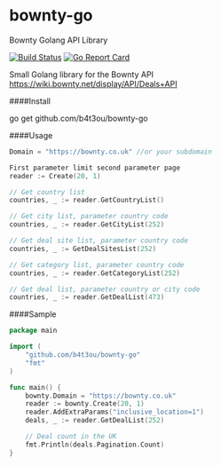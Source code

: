 # bownty-go
Bownty Golang API Library

[![Build Status](https://travis-ci.org/b4t3ou/bownty-go.svg?branch=master)](https://travis-ci.org/b4t3ou/bownty-go)
[![Go Report Card](https://goreportcard.com/badge/github.com/b4t3ou/bownty-go)](https://goreportcard.com/report/github.com/b4t3ou/bownty-go)

Small Golang library for the Bownty API <https://wiki.bownty.net/display/API/Deals+API>

####Install

go get github.com/b4t3ou/bownty-go

####Usage

```go
Domain = "https://bownty.co.uk" //or your subdomain

First parameter limit second parameter page
reader := Create(20, 1)

// Get country list
countries, _ := reader.GetCountryList()

// Get city list, parameter country code
countries, _ := reader.GetCityList(252)

// Get deal site list, parameter country code
countries, _ := GetDealSitesList(252)

// Get category list, parameter country code
countries, _ := reader.GetCategoryList(252)

// Get deal list, parameter country or city code
countries, _ := reader.GetDealList(473)
```

####Sample

```Go
package main

import (
	"github.com/b4t3ou/bownty-go"
	"fmt"
)

func main() {
	bownty.Domain = "https://bownty.co.uk"
	reader := bownty.Create(20, 1)
	reader.AddExtraParams("inclusive_location=1")
	deals, _ := reader.GetDealList(252)

	// Deal count in the UK
	fmt.Println(deals.Pagination.Count)
}
````
